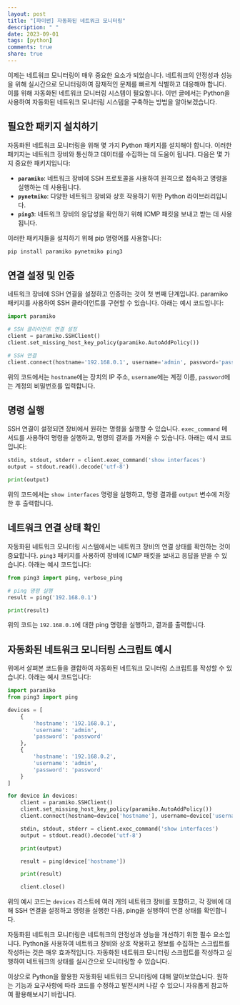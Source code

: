 ```yaml
---
layout: post
title: "[파이썬] 자동화된 네트워크 모니터링"
description: " "
date: 2023-09-01
tags: [python]
comments: true
share: true
---
```


이제는 네트워크 모니터링이 매우 중요한 요소가 되었습니다. 네트워크의 안정성과 성능을 위해 실시간으로 모니터링하여 잠재적인 문제를 빠르게 식별하고 대응해야 합니다. 이를 위해 자동화된 네트워크 모니터링 시스템이 필요합니다. 이번 글에서는 Python을 사용하여 자동화된 네트워크 모니터링 시스템을 구축하는 방법을 알아보겠습니다.

## 필요한 패키지 설치하기
자동화된 네트워크 모니터링을 위해 몇 가지 Python 패키지를 설치해야 합니다. 이러한 패키지는 네트워크 장비와 통신하고 데이터를 수집하는 데 도움이 됩니다. 다음은 몇 가지 중요한 패키지입니다:

- **`paramiko`**: 네트워크 장비에 SSH 프로토콜을 사용하여 원격으로 접속하고 명령을 실행하는 데 사용됩니다.
- **`pynetmiko`**: 다양한 네트워크 장비와 상호 작용하기 위한 Python 라이브러리입니다.
- **`ping3`**: 네트워크 장비의 응답성을 확인하기 위해 ICMP 패킷을 보내고 받는 데 사용됩니다.

이러한 패키지들을 설치하기 위해 pip 명령어를 사용합니다:

```python
pip install paramiko pynetmiko ping3
```

## 연결 설정 및 인증
네트워크 장비에 SSH 연결을 설정하고 인증하는 것이 첫 번째 단계입니다. paramiko 패키지를 사용하여 SSH 클라이언트를 구현할 수 있습니다. 아래는 예시 코드입니다:

```python
import paramiko

# SSH 클라이언트 연결 설정
client = paramiko.SSHClient()
client.set_missing_host_key_policy(paramiko.AutoAddPolicy())

# SSH 연결
client.connect(hostname='192.168.0.1', username='admin', password='password')
```

위의 코드에서는 `hostname`에는 장치의 IP 주소, `username`에는 계정 이름, `password`에는 계정의 비밀번호를 입력합니다.

## 명령 실행
SSH 연결이 설정되면 장비에서 원하는 명령을 실행할 수 있습니다. `exec_command` 메서드를 사용하여 명령을 실행하고, 명령의 결과를 가져올 수 있습니다. 아래는 예시 코드입니다:

```python
stdin, stdout, stderr = client.exec_command('show interfaces')
output = stdout.read().decode('utf-8')

print(output)
```

위의 코드에서는 `show interfaces` 명령을 실행하고, 명령 결과를 `output` 변수에 저장한 후 출력합니다.

## 네트워크 연결 상태 확인
자동화된 네트워크 모니터링 시스템에서는 네트워크 장비의 연결 상태를 확인하는 것이 중요합니다. `ping3` 패키지를 사용하여 장비에 ICMP 패킷을 보내고 응답을 받을 수 있습니다. 아래는 예시 코드입니다:

```python
from ping3 import ping, verbose_ping

# ping 명령 실행
result = ping('192.168.0.1')

print(result)
```

위의 코드는 `192.168.0.1`에 대한 ping 명령을 실행하고, 결과를 출력합니다.

## 자동화된 네트워크 모니터링 스크립트 예시
위에서 살펴본 코드들을 결합하여 자동화된 네트워크 모니터링 스크립트를 작성할 수 있습니다. 아래는 예시 코드입니다:

```python
import paramiko
from ping3 import ping

devices = [
    {
        'hostname': '192.168.0.1',
        'username': 'admin',
        'password': 'password'
    },
    {
        'hostname': '192.168.0.2',
        'username': 'admin',
        'password': 'password'
    }
]

for device in devices:
    client = paramiko.SSHClient()
    client.set_missing_host_key_policy(paramiko.AutoAddPolicy())
    client.connect(hostname=device['hostname'], username=device['username'], password=device['password'])

    stdin, stdout, stderr = client.exec_command('show interfaces')
    output = stdout.read().decode('utf-8')

    print(output)

    result = ping(device['hostname'])

    print(result)

    client.close()
```

위의 예시 코드는 `devices` 리스트에 여러 개의 네트워크 장비를 포함하고, 각 장비에 대해 SSH 연결을 설정하고 명령을 실행한 다음, ping을 실행하여 연결 상태를 확인합니다.

자동화된 네트워크 모니터링은 네트워크의 안정성과 성능을 개선하기 위한 필수 요소입니다. Python을 사용하여 네트워크 장비와 상호 작용하고 정보를 수집하는 스크립트를 작성하는 것은 매우 효과적입니다. 자동화된 네트워크 모니터링 스크립트를 작성하고 실행하여 네트워크의 상태를 실시간으로 모니터링할 수 있습니다.

이상으로 Python을 활용한 자동화된 네트워크 모니터링에 대해 알아보았습니다. 원하는 기능과 요구사항에 따라 코드를 수정하고 발전시켜 나갈 수 있으니 자유롭게 참고하여 활용해보시기 바랍니다.